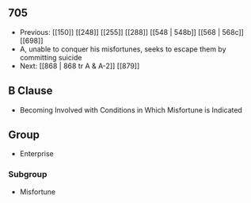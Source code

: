 ## 705
- Previous: [[150]] [[248]] [[255]] [[288]] [[548 | 548b]] [[568 | 568c]] [[698]] 
- A, unable to conquer his misfortunes, seeks to escape them by committing suicide
- Next: [[868 | 868 tr A &amp; A-2]] [[879]] 

## B Clause
- Becoming Involved with Conditions in Which Misfortune is Indicated

## Group
- Enterprise

### Subgroup
- Misfortune

